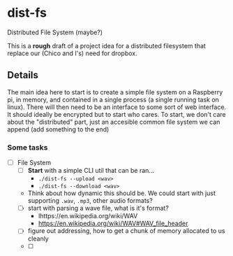 # dist-fs
Distributed File System (maybe?)

This is a **rough** draft of a project idea for a distributed filesystem that replace our (Chico and I's) need for dropbox.


## Details

The main idea here to start is to create a simple file system on a Raspberry pi, in memory, and 
contained in a single process (a single running task on linux). There will then need to be an
interface to some sort of web interface. It should ideally be encrypted but to start who cares.
To start, we don't care about the "distributed" part, just an accesible common file system we
can append (add something to the end)

### Some tasks
- [ ] File System
  - [ ] **Start** with a simple CLI util that can be ran...
    - `./dist-fs --upload <wav>`
    - `./dist-fs --download <wav>`
  - Think about how dynamic this should be. We could start with just supporting `.wav`, `.mp3`, other audio formats?
  - [ ] start with parsing a wave file, what is it's format?
    - lhttps://en.wikipedia.org/wiki/WAV
    - https://en.wikipedia.org/wiki/WAV#WAV_file_header
  - [ ] figure out addressing, how to get a chunk of memory allocated to us cleanly
  - [ ] 
